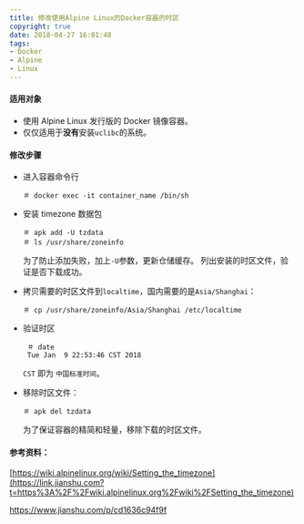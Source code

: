 ```yaml
---
title: 修改使用Alpine Linux的Docker容器的时区
copyright: true
date: 2018-04-27 16:01:48
tags:
- Docker
- Alpine
- Linux
---
```


#### 适用对象

- 使用 Alpine Linux 发行版的 Docker 镜像容器。
- 仅仅适用于**没有**安装`uclibc`的系统。
<!--more-->
#### 修改步骤

- 进入容器命令行

  ```
  ＃ docker exec -it container_name /bin/sh
  ```

- 安装 timezone 数据包

  ```
  ＃ apk add -U tzdata
  ＃ ls /usr/share/zoneinfo
  ```

  为了防止添加失败，加上`-U`参数，更新仓储缓存。
  列出安装的时区文件，验证是否下载成功。

- 拷贝需要的时区文件到`localtime`，国内需要的是`Asia/Shanghai`：

  ```
  ＃ cp /usr/share/zoneinfo/Asia/Shanghai /etc/localtime
  ```

- 验证时区

  ```
   ＃ date
   Tue Jan  9 22:53:46 CST 2018
  ```

  `CST` 即为 `中国标准时间`。

- 移除时区文件：

  ```
  ＃ apk del tzdata
  ```

  为了保证容器的精简和轻量，移除下载的时区文件。

#### 参考资料：

[https://wiki.alpinelinux.org/wiki/Setting_the_timezone](https://link.jianshu.com?t=https%3A%2F%2Fwiki.alpinelinux.org%2Fwiki%2FSetting_the_timezone)

https://www.jianshu.com/p/cd1636c94f9f

